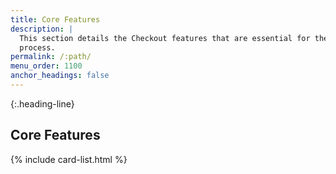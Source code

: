 ```yaml
---
title: Core Features
description: |
  This section details the Checkout features that are essential for the payment
  process.
permalink: /:path/
menu_order: 1100
anchor_headings: false
---
```


{:.heading-line}
## Core Features

{% include card-list.html %}
